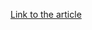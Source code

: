[Link to the article](https://news.sophos.com/en-us/2024/04/26/malware-campaign-abuses-legit-defender-binaries/)
